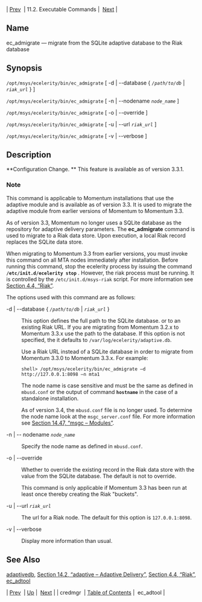 | [Prev](executable.credmgr)  | 11.2. Executable Commands |  [Next](executable.ec_adtool.php) |

<a name="executable.ec_admigrate"></a>
## Name

ec_admigrate — migrate from the SQLite adaptive database to the Riak database

## Synopsis

`/opt/msys/ecelerity/bin/ec_admigrate` [ -d | --database { *`/path/to/db`* | *`riak_url`* } ]

`/opt/msys/ecelerity/bin/ec_admigrate` [ -n | --nodename *`node_name`* ]

`/opt/msys/ecelerity/bin/ec_admigrate` [ -o | --override ]

`/opt/msys/ecelerity/bin/ec_admigrate` [ -u | --url *`riak_url`* ]

`/opt/msys/ecelerity/bin/ec_admigrate` [ -v | --verbose ]

<a name="idp13178864"></a>
## Description

**Configuration Change. ** This feature is available as of version 3.3.1.

### Note

This command is applicable to Momentum installations that use the adaptive module and is available as of version 3.3\. It is used to migrate the adaptive module from earlier versions of Momentum to Momentum 3.3.

As of version 3.3, Momentum no longer uses a SQLite database as the repository for adaptive delivery parameters. The **ec_admigrate** command is used to migrate to a Riak data store. Upon execution, a local Riak record replaces the SQLite data store.

When migrating to Momentum 3.3 from earlier versions, you must invoke this command on all MTA nodes immediately after installation. Before running this command, stop the ecelerity process by issuing the command **`/etc/init.d/ecelerity stop`**      . However, the riak process must be running. It is controlled by the `/etc/init.d/msys-riak` script. For more information see [Section 4.4, “Riak”](operations.riak "4.4. Riak").

The options used with this command are as follows:

<dl className="variablelist">

<dt>

-d | --database { *`/path/to/db`* | *`riak_url`* }

</dt>

<dd>

This option defines the full path to the SQLite database. or to an existing Riak URL. If you are migrating from Momentum 3.2.x to Momentum 3.3.x use the path to the database. If this option is not specified, the it defaults to `/var/log/ecelerity/adaptive.db`.

Use a Riak URL instead of a SQLite database in order to migrate from Momentum 3.3.0 to Momentum 3.3.x. For example:

`shell> /opt/msys/ecelerity/bin/ec_admigrate –d http://127.0.0.1:8098 –n mta1`

The node name is case sensitive and must be the same as defined in `mbusd.conf` or the output of command **`hostname`** in the case of a standalone installation.

As of version 3.4, the `mbusd.conf` file is no longer used. To determine the node name look at the `msgc_server.conf` file. For more information see [Section 14.47, “msgc – Modules”](modules.msgc "14.47. msgc – Modules").

</dd>

<dt>

-n | -- nodename *`node_name`*

</dt>

<dd>

Specify the node name as defined in `mbusd.conf`.

</dd>

<dt>

-o | --override

</dt>

<dd>

Whether to override the existing record in the Riak data store with the value from the SQLite database. The default is not to override.

This command is only applicable if Momentum 3.3 has been run at least once thereby creating the Riak "buckets".

</dd>

<dt>

-u | --url *`riak_url`*

</dt>

<dd>

The url for a Riak node. The default for this option is `127.0.0.1:8098`.

</dd>

<dt>

-v | --verbose

</dt>

<dd>

Display more information than usual.

</dd>

</dl>

<a name="idp13205216"></a>
## See Also

[adaptivedb](executable.adaptivedb "adaptivedb"), [Section 14.2, “adaptive – Adaptive Delivery”](modules.adaptive.php "14.2. adaptive – Adaptive Delivery"), [Section 4.4, “Riak”](operations.riak.php "4.4. Riak"), [ec_adtool](executable.ec_adtool.php "ec_adtool")

| [Prev](executable.credmgr)  | [Up](exe.commands.details.php) |  [Next](executable.ec_adtool.php) |
| credmgr  | [Table of Contents](index) |  ec_adtool |
